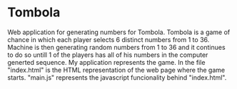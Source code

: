 # Tombola

Web application for generating numbers for Tombola. Tombola is a game of chance in which each player selects 6 distinct numbers from 1 to 36. Machine is then generating random numbers from 1 to 36 and it continues to do so untill 1 of the players has all of his numbers in the computer generted sequence.
My application represents the game. In the file "index.html" is the HTML representation of the web page where the game starts. 
"main.js" represents the javascript funcionality behind "index.html".
